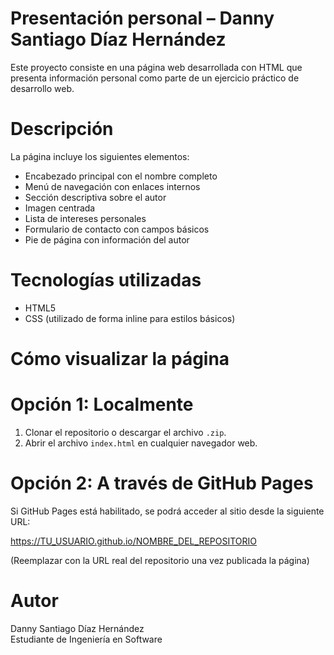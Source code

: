 # Presentación personal – Danny Santiago Díaz Hernández

Este proyecto consiste en una página web desarrollada con HTML que presenta información personal como parte de un ejercicio práctico de desarrollo web.

# Descripción

La página incluye los siguientes elementos:

- Encabezado principal con el nombre completo
- Menú de navegación con enlaces internos
- Sección descriptiva sobre el autor
- Imagen centrada
- Lista de intereses personales
- Formulario de contacto con campos básicos
- Pie de página con información del autor

# Tecnologías utilizadas

- HTML5
- CSS (utilizado de forma inline para estilos básicos)

# Cómo visualizar la página

# Opción 1: Localmente

1. Clonar el repositorio o descargar el archivo `.zip`.
2. Abrir el archivo `index.html` en cualquier navegador web.

# Opción 2: A través de GitHub Pages

Si GitHub Pages está habilitado, se podrá acceder al sitio desde la siguiente URL:

https://TU_USUARIO.github.io/NOMBRE_DEL_REPOSITORIO

(Reemplazar con la URL real del repositorio una vez publicada la página)

# Autor

Danny Santiago Díaz Hernández  
Estudiante de Ingeniería en Software  
